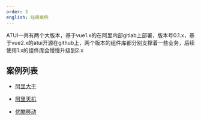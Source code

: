 ```yaml
---
order: 3
english: 经典案例
---
```


ATUI一共有两个大版本，基于vue1.x的在阿里内部gitlab上部署，版本号0.1.x，基于vue2.x的atui开源在github上，两个版本的组件库都分别支撑着一些业务，后续使用1.x的组件库会慢慢升级到2.x


## 案例列表

- [阿里大于](https://www.alidayu.com/)
  
- [阿里天机](https://alitj.tmall.com/#!/)
- [优酷移动](https://youku170.tmall.com/)



